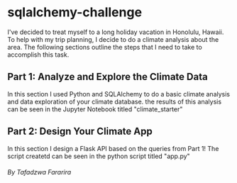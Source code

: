 # sqlalchemy-challenge
I've decided to treat myself to a long holiday vacation in Honolulu, Hawaii. To help with my trip planning, I decide to do a climate analysis about the area. The following sections outline the steps that I need to take to accomplish this task.

## Part 1: Analyze and Explore the Climate Data
In this section I used Python and SQLAlchemy to do a basic climate analysis and data exploration of your climate database. the results of this analysis can be seen in the Jupyter Notebook titled "climate_starter"

## Part 2: Design Your Climate App
In this section I design a Flask API based on the queries from Part 1! The script createtd can be seen in the python script titled "app.py"

###### By Tafadzwa Fararira
